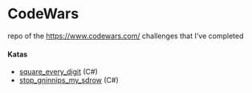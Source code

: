 # CodeWars
repo of the https://www.codewars.com/ challenges that I've completed

#### Katas
- [square_every_digit](https://www.codewars.com/kata/5264d2b162488dc400000001) (C#)
- [stop_gninnips_my_sdrow](https://www.codewars.com/kata/546e2562b03326a88e000020) (C#)
